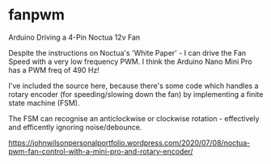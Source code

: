 # fanpwm
Arduino Driving a 4-Pin Noctua 12v Fan

Despite the instructions on Noctua's 'White Paper' - I can drive the Fan Speed with a very low frequency PWM. I think the Arduino Nano Mini Pro has a PWM freq of 490 Hz!

I've included the source here, because there's some code which handles a rotary encoder (for speeding/slowing down the fan) by implementing a finite state machine (FSM).

The FSM can recognise an anticlockwise or clockwise rotation - effectively and efficently ignoring noise/debounce. 


https://johnwilsonpersonalportfolio.wordpress.com/2020/07/08/noctua-pwm-fan-control-with-a-mini-pro-and-rotary-encoder/
